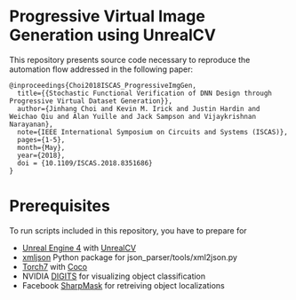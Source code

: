 # Progressive Virtual Image Generation using UnrealCV

This repository presents source code necessary to reproduce the automation flow addressed in the following paper:
```
@inproceedings{Choi2018ISCAS_ProgressiveImgGen,
  title={{Stochastic Functional Verification of DNN Design through Progressive Virtual Dataset Generation}},
  author={Jinhang Choi and Kevin M. Irick and Justin Hardin and Weichao Qiu and Alan Yuille and Jack Sampson and Vijaykrishnan Narayanan},
  note={IEEE International Symposium on Circuits and Systems (ISCAS)},
  pages={1-5},
  month={May},
  year={2018},
  doi = {10.1109/ISCAS.2018.8351686}
}
```

# Prerequisites
To run scripts included in this repository, you have to prepare for
- [Unreal Engine 4](https://github.com/EpicGames/UnrealEngine) with [UnrealCV](https://github.com/unrealcv/unrealcv)
- [xmljson](https://pypi.python.org/pypi/xmljson) Python package for json_parser/tools/xml2json.py
- [Torch7](http://torch.ch/) with [Coco](https://github.com/cocodataset/cocoapi)
- NVIDIA [DIGITS](https://github.com/NVIDIA/DIGITS) for visualizing object classification
- Facebook [SharpMask](https://github.com/facebookresearch/deepmask) for retreiving object localizations